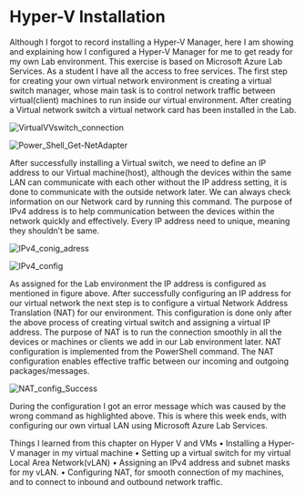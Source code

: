 # Hyper-V Installation

Although I forgot to record installing a Hyper-V Manager, here I am showing and explaining how I configured a Hyper-V Manager for me to get ready for my own Lab environment. This exercise is based on Microsoft Azure Lab Services. As a student I have all the access to free services.
The first step for creating your own virtual network environment is creating a virtual switch manager, whose main task is to control network traffic between virtual(client) machines to run inside our virtual environment. After creating a Virtual network switch a virtual network card has been installed in the Lab.  

 ![VirtualVVswitch_connection](https://github.com/bishwasghimire22/windowsserver/assets/144313610/b66860c0-6695-4348-ae9d-26d4162dcecb)

![Power_Shell_Get-NetAdapter](https://github.com/bishwasghimire22/windowsserver/assets/144313610/686fb2b7-c731-4c4d-815e-92c2a3d18a14)

After successfully installing a Virtual switch, we need to define an IP address to our Virtual machine(host), although the devices within the same LAN can communicate with each other without the IP address setting, it is done to communicate with the outside network later. We can always check information on our Network card by running this command.
The purpose of IPv4 address is to help communication between the devices within the network quickly and effectively. Every IP address need to unique, meaning they shouldn’t be same.


![IPv4_conig_adress](https://github.com/bishwasghimire22/windowsserver/assets/144313610/8d375355-317c-4a54-8b70-55c7003e1af2)

![IPv4_config](https://github.com/bishwasghimire22/windowsserver/assets/144313610/f3187d42-853c-4934-b458-632e81a920ae)

As assigned for the Lab environment the IP address is configured as mentioned in figure above. After successfully configuring an IP address for our virtual network the next step is to configure a virtual Network Address Translation (NAT) for our environment. This configuration is done only after the above process of creating virtual switch and assigning a virtual IP address. The purpose of NAT is to run the connection smoothly in all the devices or machines or clients we add in our Lab environment later. NAT configuration is implemented from the PowerShell command. The NAT configuration enables effective traffic between our incoming and outgoing packages/messages.
 
![NAT_config_Success](https://github.com/bishwasghimire22/windowsserver/assets/144313610/ec7be819-65b6-4a16-93eb-bb10c52fd344)

During the configuration I got an error message which was caused by the wrong command as highlighted above. This is where this week ends, with configuring our own virtual LAN using Microsoft Azure Lab Services.

Things I learned from this chapter on Hyper V and VMs
•	Installing a Hyper-V manager in my virtual machine
•	Setting up a virtual switch for my virtual Local Area Network(vLAN)
•	Assigning an IPv4 address and subnet masks for my vLAN.
•	Configuring NAT, for smooth connection of my machines, and to connect to inbound and outbound network traffic.
